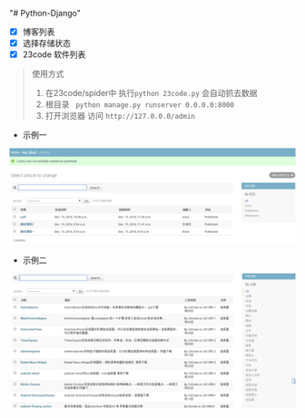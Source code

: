 "# Python-Django"

- [x] 博客列表
- [x] 选择存储状态
- [x] 23code 软件列表

> 使用方式
>
> 1. 在23code/spider中 执行`python 23code.py` 会自动抓去数据
> 2.  根目录 ` python manage.py runserver 0.0.0.0:8000`
> 3. 打开浏览器 访问 `http://127.0.0.0/admin`

* 示例一

![2016-12-15_132050](./statics/2016-12-15_132050.png)

* 示例二

![2016-12-15_234444](./statics/2016-12-15_234444.png)